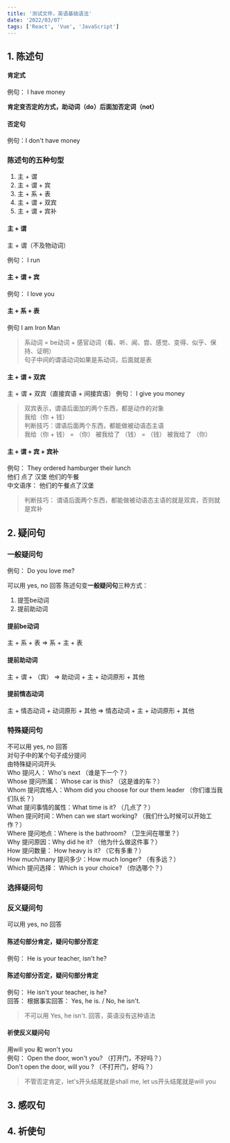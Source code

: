 ```yaml
---
title: '测试文件，英语基础语法'
date: '2022/03/07'
tags: ['React', 'Vue', 'JavaScript']
---
```


## 1. 陈述句

#### 肯定式
例句： I have money

**肯定变否定的方式，助动词（do）后面加否定词（not）**

#### 否定句
例句：I don't have money

### 陈述句的五种句型

1. 主 + 谓
2. 主 + 谓 + 宾
3. 主 + 系 + 表
4. 主 + 谓 + 双宾
5. 主 + 谓 + 宾补

#### 主 + 谓
主 + 谓（不及物动词）

例句： I run

#### 主 + 谓 + 宾
例句： I love you

#### 主 + 系 + 表
例句 I am Iron Man
> 系动词 = be动词 + 感官动词（看、听、闻、尝、感觉、变得、似乎、保持、证明）  
> 句子中间的谓语动词如果是系动词，后面就是表

#### 主 + 谓 + 双宾
主 + 谓 + 双宾（直接宾语 + 间接宾语）
例句： I give you money
> 双宾表示，谓语后面加的两个东西，都是动作的对象  
> 我给（你 + 钱）  
> 判断技巧：谓语后面两个东西，都能做被动语态主语  
> 我给（你 + 钱） = （你） 被我给了 （钱） = （钱） 被我给了 （你）

#### 主 + 谓 + 宾 + 宾补
例句： They ordered hamburger their lunch  
他们 点了 汉堡 他们的午餐  
中文语序： 他们的午餐点了汉堡  
> 判断技巧： 谓语后面两个东西，都能做被动语态主语的就是双宾，否则就是宾补  

## 2. 疑问句
### 一般疑问句

例句： Do you love me?

可以用 yes, no 回答
陈述句变**一般疑问句**三种方式：
1. 提签be动词
2. 提前助动词

#### 提前be动词
主 + 系 + 表 => 系 + 主 + 表
#### 提前助动词
主 + 谓 + （宾） => 助动词 + 主 + 动词原形 + 其他
#### 提前情态动词
主 + 情态动词 + 动词原形 + 其他 => 情态动词 + 主 + 动词原形 + 其他

### 特殊疑问句

不可以用 yes, no 回答  
对句子中的某个句子成分提问  
由特殊疑问词开头  
Who 提问人： Who's next （谁是下一个？）  
Whose 提问所属： Whose car is this? （这是谁的车？）  
Whom 提问宾格人：Whom did you choose for our them leader （你们谁当我们队长？）  
What 提问事情的属性：What time is it? （几点了？）  
When 提问时间：When can we start working? （我们什么时候可以开始工作？）  
Where 提问地点：Where is the bathroom? （卫生间在哪里？）  
Why 提问原因：Why did he it? （他为什么做这件事？）  
How 提问数量： How heavy is it? （它有多重？）  
How much/many 提问多少：How much longer? （有多远？）  
Which 提问选择： Which is your choice? （你选哪个？）


### 选择疑问句
### 反义疑问句

可以用 yes, no 回答

#### 陈述句部分肯定，疑问句部分否定
例句： He is your teacher, isn't he?
#### 陈述句部分否定，疑问句部分肯定
例句： He isn't your teacher, is he?  
回答： 根据事实回答： Yes, he is. / No, he isn't.
> 不可以用 Yes, he isn't. 回答，英语没有这种语法

#### 祈使反义疑问句

用will you 和 won't you  
例句： Open the door, won't you? （打开门，不好吗？）  
Don't open the door, will you ? （不打开门，好吗？）  
> 不管否定肯定，let's开头结尾就是shall me, let us开头结尾就是will you

## 3. 感叹句
## 4. 祈使句